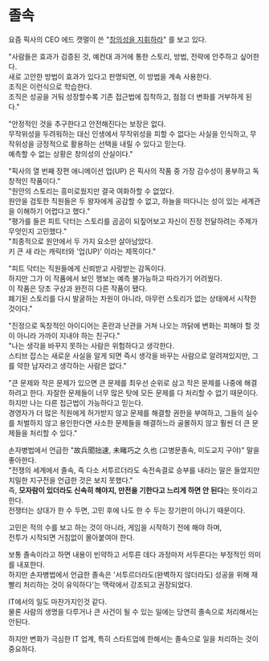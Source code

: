 # 졸속

요즘 픽사의 CEO 에드 캣멀이 쓴 "[창의성을 지휘하라](https://product.kyobobook.co.kr/detail/S000000625430)" 를 보고 있다.  

"사람들은 효과가 검증된 것, 예컨대 과거에 통한 스토리, 방법, 전략에 안주하고 싶어한다.  
새로 고안한 방법이 효과가 있다고 판명되면, 이 방법을 계속 사용한다.  
조직은 이런식으로 학습한다.  
조직은 성공을 거둬 성장할수록 기존 접근법에 집착하고, 점점 더 변화를 거부하게 된다."  
  

"안정적인 것을 추구한다고 안전해진다는 보장은 없다.  
무작위성을 두려워하는 대신 인생에서 무작위성을 피할 수 없다는 사실을 인식하고, 무작위성을 긍정적으로 활용하는 선택을 내릴 수 있다고 믿는다.  
예측할 수 없는 상황은 창의성의 산실이다."  
  
"픽사의 열 번째 장편 애니메이션 업(UP) 은 픽사의 작품 중 가장 감수성이 풍부하고 독창적인 작품이다."  
"원안의 스토리는 흥미로웠지만 결국 여화하할 수 없었다.  
원안을 검토한 직원들은 두 왕자에게 공감할 수 없고, 하늘을 떠다니는 성이 있는 세계관을 이해하기 어렵다고 했다."  
"평가를 들은 피트 닥터는 스토리를 곰곰이 되짚어보고 자신이 진정 전달하려는 주제가 무엇인지 고민했다."  
"최종적으로 원안에서 두 가지 요소만 살아남았다.  
키 큰 새 라는 캐릭터와 '업(UP)' 이라는 제목이다."  
  
"피트 닥터는 직원들에게 신뢰받고 사랑받는 감독이다.  
하지만 그가 이 작품에서 보인 행보는 예측 불가능하고 따라가기 어려웠다.  
이 작품은 당초 구상과 완전히 다른 작품이 됐다.  
폐기된 스토리를 다시 발굴하는 차원이 아니라, 아무런 스토리가 없는 상태에서 시작한 것이다."  

"진정으로 독창적인 아이디어는 혼란과 난관을 거쳐 나오는 까닭에 변화는 피해야 할 것이 아니라 가까이 지내야 하는 친구다."  
"나는 생각을 바꾸지 못하는 사람은 위험하다고 생각한다.  
스티브 잡스는 새로운 사실을 알게 되면 즉시 생각을 바꾸는 사람으로 알려져있지만, 그를 약한 남자라고 생각하는 사람은 없다."  
  

"큰 문제와 작은 문제가 있으면 큰 문제를 최우선 순위로 삼고 작은 문제를 나중에 해결하려고 한다.
자잘한 문제들이 너무 많은 탓에 모든 문제를 다 처리할 수 없기 때문이다. 
하지만 나는 다른 접근법이 가능하다고 믿는다.  
경영자가 더 많은 직원에게 허가받지 않고 문제를 해결할 권한을 부여하고, 그들의 실수를 처벌하지 않고 용인한다면 사소한 문제들을 해결하느라 골몰하지 않고 훨씬 더 큰 문제들을 처리할 수 있다."


손자병법에서 언급한 "故兵聞拙速, 未睹巧之 久也 (고병문졸속, 미도교지 구야)" 말을 좋아한다.  
"전쟁의 세계에서 졸속, 즉 다소 서투르더라도 속전속결로 승부를 내라는 말은 들었지만 치밀한 지구전을 언급한 것은 보지 못했다."  
즉, **모자람이 있더라도 신속히 해야지, 만전을 기한다고 느리게 하면 안 된다**는 뜻이라고 한다.    
전쟁터는 상대가 한 수 두면, 고민 후에 나도 한 수 두는 장기판이 아니기 때문이다.

고민은 적의 수를 보고 하는 것이 아니라, 게임을 시작하기 전에 해야 하며,  
전투가 시작되면 거침없이 몰아붙여야 한다.  
  
보통 졸속이라고 하면 내용이 빈약하고 서투른 데다 과정마저 서두른다는 부정적인 의미를 내포한다.  
하지만 손자병법에서 언급한 졸속은 '서투르더라도(완벽하지 않더라도) 성공을 위해 재빨리 처리하는 것이 유익하다'는 맥락에서 강조되고 권장되었다.  
  
IT에서의 일도 마찬가지인것 같다.  
물론 사람의 생명을 다루거나 큰 사건이 될 수 있는 일에는 당연히 졸속으로 처리해서는 안된다.  
  
하지만 변화가 극심한 IT 업계, 특히 스타트업에 한해서는 졸속으로 일을 처리하는 것이 중요하다.  

